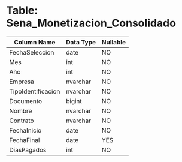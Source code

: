 # Table: Sena_Monetizacion_Consolidado

| Column Name | Data Type | Nullable |
|-------------|-----------|----------|
| FechaSeleccion | date | NO |
| Mes | int | NO |
| Año | int | NO |
| Empresa | nvarchar | NO |
| TipoIdentificacion | nvarchar | NO |
| Documento | bigint | NO |
| Nombre | nvarchar | NO |
| Contrato | nvarchar | NO |
| FechaInicio | date | NO |
| FechaFinal | date | YES |
| DiasPagados | int | NO |
